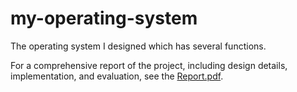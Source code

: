 # my-operating-system
 The operating system I designed which has several functions.

 For a comprehensive report of the project, including design details, implementation, and evaluation, see the [Report.pdf](Report.pdf).
